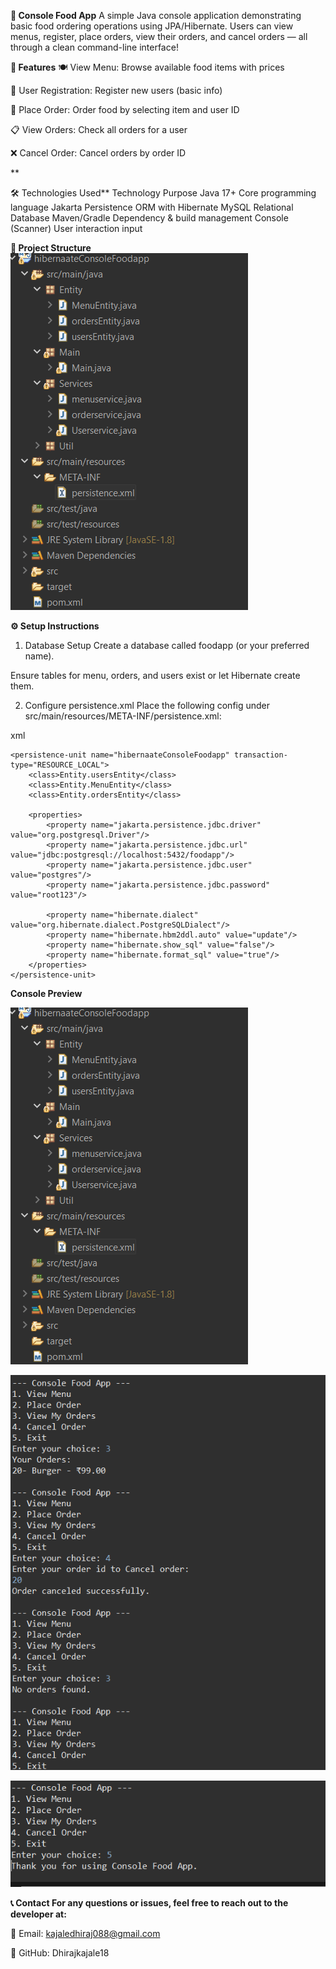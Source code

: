 **🍔 Console Food App**
A simple Java console application demonstrating basic food ordering operations using JPA/Hibernate.
Users can view menus, register, place orders, view their orders, and cancel orders — all through a clean command-line interface!




**🚀 Features**
🍽️ View Menu: Browse available food items with prices

👤 User Registration: Register new users (basic info)

🛒 Place Order: Order food by selecting item and user ID

📋 View Orders: Check all orders for a user

❌ Cancel Order: Cancel orders by order ID


**

🛠️ Technologies Used**
Technology	Purpose
Java 17+	Core programming language
Jakarta Persistence	ORM with Hibernate
MySQL	Relational Database
Maven/Gradle	Dependency & build management
Console (Scanner)	User interaction input




**📁 Project Structure**
![image alt]( https://github.com/Dhirajkajale18/HibernateConsoleOnlineFoodDeliveryApp/blob/main/Structure%20(2).png)








**⚙️ Setup Instructions**
1. Database Setup
Create a database called foodapp (or your preferred name).

Ensure tables for menu, orders, and users exist or let Hibernate create them.

2. Configure persistence.xml
Place the following config under src/main/resources/META-INF/persistence.xml:

xml
<?xml version="1.0" encoding="UTF-8"?>
<persistence xmlns="https://jakarta.ee/xml/ns/persistence"
             xmlns:xsi="http://www.w3.org/2001/XMLSchema-instance"
             xsi:schemaLocation="https://jakarta.ee/xml/ns/persistence
                                 https://jakarta.ee/xml/ns/persistence/persistence_3_0.xsd"
             version="3.0">

    <persistence-unit name="hibernaateConsoleFoodapp" transaction-type="RESOURCE_LOCAL">
        <class>Entity.usersEntity</class>
        <class>Entity.MenuEntity</class>
        <class>Entity.ordersEntity</class>

        <properties>
            <property name="jakarta.persistence.jdbc.driver" value="org.postgresql.Driver"/>
            <property name="jakarta.persistence.jdbc.url" value="jdbc:postgresql://localhost:5432/foodapp"/>
            <property name="jakarta.persistence.jdbc.user" value="postgres"/>
            <property name="jakarta.persistence.jdbc.password" value="root123"/>

            <property name="hibernate.dialect" value="org.hibernate.dialect.PostgreSQLDialect"/>
            <property name="hibernate.hbm2ddl.auto" value="update"/>
            <property name="hibernate.show_sql" value="false"/>
            <property name="hibernate.format_sql" value="true"/>
        </properties>
    </persistence-unit>
</persistence>




**Console Preview**




![image alt]( https://github.com/Dhirajkajale18/HibernateConsoleOnlineFoodDeliveryApp/blob/main/Structure%20(2).png)



![image alt](https://github.com/Dhirajkajale18/HibernateConsoleOnlineFoodDeliveryApp/blob/main/Output2%20(2).png)



![image alt](https://github.com/Dhirajkajale18/HibernateConsoleOnlineFoodDeliveryApp/blob/main/Output3.png)





**📞 Contact For any questions or issues, feel free to reach out to the developer at:**

📧 Email: kajaledhiraj088@gmail.com

🐙 GitHub: Dhirajkajale18
